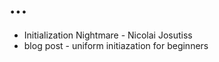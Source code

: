 # ...

- Initialization Nightmare - Nicolai Josutiss
- blog post - uniform initiazation for beginners

